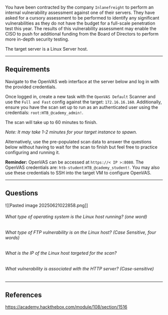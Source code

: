 You have been contracted by the company `Inlanefreight` to perform an internal vulnerability assessment against one of their servers. They have asked for a cursory assessment to be performed to identify any significant vulnerabilities as they do not have the budget for a full-scale penetration test this year. The results of this vulnerability assessment may enable the CISO to push for additional funding from the Board of Directors to perform more in-depth security testing.

The target server is a Linux Server host.

---

## Requirements

Navigate to the OpenVAS web interface at the server below and log in with the provided credentials.

Once logged in, create a new task with the `OpenVAS Default` Scanner and use the `Full and Fast` config against the target: `172.16.16.160`. Additionally, ensure you have the scan set up to run as an authenticated user using the credentials: `root:HTB_@cademy_admin!`.

The scan will take up to 60 minutes to finish.

_Note: It may take 1-2 minutes for your target instance to spawn._

Alternatively, use the pre-populated scan data to answer the questions below without having to wait for the scan to finish but feel free to practice configuring and running it.

**Reminder:** OpenVAS can be accessed at `https://< IP >:8080`. The OpenVAS credentials are: `htb-student`:`HTB_@cademy_student!`. You may also use these credentials to SSH into the target VM to configure OpenVAS.

---

## Questions

![[Pasted image 20250621022858.png]]

###### What type of operating system is the Linux host running? (one word)



###### What type of FTP vulnerability is on the Linux host? (Case Sensitive, four words)



###### What is the IP of the Linux host targeted for the scan?



###### What vulnerability is associated with the HTTP server? (Case-sensitive)



---

## References

https://academy.hackthebox.com/module/108/section/1516